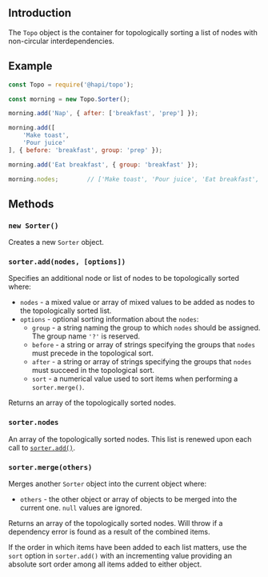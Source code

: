 ## Introduction

The `Topo` object is the container for topologically sorting a list of nodes with non-circular interdependencies.

## Example

```js
const Topo = require('@hapi/topo');

const morning = new Topo.Sorter();

morning.add('Nap', { after: ['breakfast', 'prep'] });

morning.add([
    'Make toast',
    'Pour juice'
], { before: 'breakfast', group: 'prep' });

morning.add('Eat breakfast', { group: 'breakfast' });

morning.nodes;        // ['Make toast', 'Pour juice', 'Eat breakfast', 'Nap']
```

## Methods

### `new Sorter()`

Creates a new `Sorter` object.

### `sorter.add(nodes, [options])`

Specifies an additional node or list of nodes to be topologically sorted where:
  - `nodes` - a mixed value or array of mixed values to be added as nodes to the topologically sorted list.
  - `options` - optional sorting information about the `nodes`:
    - `group` - a string naming the group to which `nodes` should be assigned.  The group name `'?'` is reserved.
    - `before` - a string or array of strings specifying the groups that `nodes` must precede in the topological sort.
    - `after` - a string or array of strings specifying the groups that `nodes` must succeed in the topological sort.
    - `sort` - a numerical value used to sort items when performing a `sorter.merge()`.

Returns an array of the topologically sorted nodes.

### `sorter.nodes`

An array of the topologically sorted nodes.  This list is renewed upon each call to [`sorter.add()`](#topoaddnodes-options).

### `sorter.merge(others)`

Merges another `Sorter` object into the current object where:
- `others` - the other object or array of objects to be merged into the current one. `null`
  values are ignored.

Returns an array of the topologically sorted nodes. Will throw if a dependency error is found as a result of the
combined items.

If the order in which items have been added to each list matters, use the `sort` option in `sorter.add()` with an incrementing
value providing an absolute sort order among all items added to either object.
